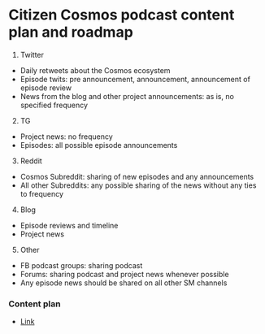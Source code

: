 # Citizen Cosmos podcast content plan and roadmap

1. Twitter
- Daily retweets about the Cosmos ecosystem
- Episode twits: pre announcement, announcement, announcement of episode review
- News from the blog and other project announcements: as is, no specified frequency

2. TG
- Project news: no frequency
- Episodes: all possible episode announcements

3. Reddit
- Cosmos Subreddit: sharing of new episodes and any announcements
- All other Subreddits: any possible sharing of the news without any ties to frequency

4. Blog
- Episode reviews and timeline
- Project news

5. Other
- FB podcast groups: sharing podcast
- Forums: sharing podcast and project news whenever possible
- Any episode news should be shared on all other SM channels

### Content plan

- [Link](https://docs.google.com/spreadsheets/d/1r9ykne5mx2jPafuBJnJS1i3ue8t8DLBYILNUw7SSIkA/edit?usp=sharing)
